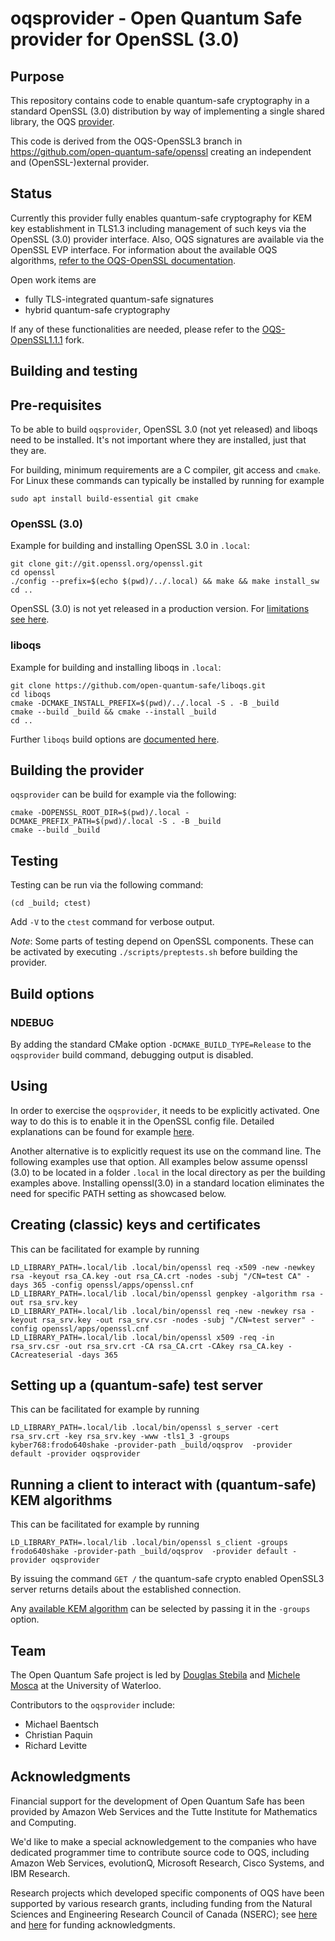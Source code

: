 oqsprovider - Open Quantum Safe provider for OpenSSL (3.0)
==========================================================

Purpose
-------

This repository contains code to enable quantum-safe cryptography in a
standard OpenSSL (3.0) distribution by way of implementing a single shared
library, the OQS
[provider](https://www.openssl.org/docs/manmaster/man7/provider.html).

This code is derived from the OQS-OpenSSL3 branch in
https://github.com/open-quantum-safe/openssl creating
an independent and (OpenSSL-)external provider.

Status
------

Currently this provider fully enables quantum-safe cryptography for KEM
key establishment in TLS1.3 including management of such keys via the
OpenSSL (3.0) provider interface. Also, OQS signatures are available via
the OpenSSL EVP interface. For information about the available OQS algorithms,
[refer to the OQS-OpenSSL documentation](https://github.com/open-quantum-safe/openssl#supported-algorithms).

Open work items are
- fully TLS-integrated quantum-safe signatures
- hybrid quantum-safe cryptography

If any of these functionalities are needed, please refer to the
[OQS-OpenSSL1.1.1](https://github.com/open-quantum-safe/openssl) fork.

Building and testing
--------------------

## Pre-requisites

To be able to build `oqsprovider`, OpenSSL 3.0 (not yet released) and liboqs
need to be installed.  It's not important where they are installed, just
that they are.

For building, minimum requirements are a C compiler, git access and `cmake`.
For Linux these commands can typically be installed by running for example

    sudo apt install build-essential git cmake

### OpenSSL (3.0)

Example for building and installing OpenSSL 3.0 in `.local`:

    git clone git://git.openssl.org/openssl.git
    cd openssl
    ./config --prefix=$(echo $(pwd)/../.local) && make && make install_sw
    cd ..

OpenSSL (3.0) is not yet released in a production version. For [limitations
see here](https://wiki.openssl.org/index.php/OpenSSL_3.0#STATUS_of_current_development).

### liboqs

Example for building and installing liboqs in `.local`:

    git clone https://github.com/open-quantum-safe/liboqs.git
    cd liboqs
    cmake -DCMAKE_INSTALL_PREFIX=$(pwd)/../.local -S . -B _build
    cmake --build _build && cmake --install _build
    cd ..

Further `liboqs` build options are [documented here](https://github.com/open-quantum-safe/liboqs/wiki/Customizing-liboqs).

## Building the provider

`oqsprovider` can be build for example via the following:

    cmake -DOPENSSL_ROOT_DIR=$(pwd)/.local -DCMAKE_PREFIX_PATH=$(pwd)/.local -S . -B _build
    cmake --build _build

## Testing

Testing can be run via the following command:

    (cd _build; ctest)

Add `-V` to the `ctest` command for verbose output.

*Note*: Some parts of testing depend on OpenSSL components. These can be
activated by executing `./scripts/preptests.sh` before building the provider.

## Build options

### NDEBUG

By adding the standard CMake option `-DCMAKE_BUILD_TYPE=Release` to the
`oqsprovider` build command, debugging output is disabled.

Using
-----

In order to exercise the `oqsprovider`, it needs to be explicitly activated.
One way to do this is to enable it in the OpenSSL config file. Detailed
explanations can be found for example
[here](https://wiki.openssl.org/index.php/OpenSSL_3.0#Providers).

Another alternative is to explicitly request its use on the command line.
The following examples use that option. All examples below assume openssl (3.0)
to be located in a folder `.local` in the local directory as per the
building examples above. Installing openssl(3.0) in a standard location
eliminates the need for specific PATH setting as showcased below.

## Creating (classic) keys and certificates

This can be facilitated for example by running

    LD_LIBRARY_PATH=.local/lib .local/bin/openssl req -x509 -new -newkey rsa -keyout rsa_CA.key -out rsa_CA.crt -nodes -subj "/CN=test CA" -days 365 -config openssl/apps/openssl.cnf
    LD_LIBRARY_PATH=.local/lib .local/bin/openssl genpkey -algorithm rsa -out rsa_srv.key
    LD_LIBRARY_PATH=.local/lib .local/bin/openssl req -new -newkey rsa -keyout rsa_srv.key -out rsa_srv.csr -nodes -subj "/CN=test server" -config openssl/apps/openssl.cnf
    LD_LIBRARY_PATH=.local/lib .local/bin/openssl x509 -req -in rsa_srv.csr -out rsa_srv.crt -CA rsa_CA.crt -CAkey rsa_CA.key -CAcreateserial -days 365

## Setting up a (quantum-safe) test server

This can be facilitated for example by running

    LD_LIBRARY_PATH=.local/lib .local/bin/openssl s_server -cert rsa_srv.crt -key rsa_srv.key -www -tls1_3 -groups kyber768:frodo640shake -provider-path _build/oqsprov  -provider default -provider oqsprovider

## Running a client to interact with (quantum-safe) KEM algorithms

This can be facilitated for example by running

    LD_LIBRARY_PATH=.local/lib .local/bin/openssl s_client -groups frodo640shake -provider-path _build/oqsprov  -provider default -provider oqsprovider

By issuing the command `GET /` the quantum-safe crypto enabled OpenSSL3
server returns details about the established connection.

Any [available KEM algorithm](https://github.com/open-quantum-safe/openssl/tree/OQS-OpenSSL_1_1_1-stable#key-exchange) can be selected by passing it in the `-groups` option.

Team
----
The Open Quantum Safe project is led by [Douglas Stebila](https://www.douglas.stebila.ca/research/) and [Michele Mosca](http://faculty.iqc.uwaterloo.ca/mmosca/) at the University of Waterloo.

Contributors to the `oqsprovider` include:

- Michael Baentsch
- Christian Paquin
- Richard Levitte

Acknowledgments
---------------

Financial support for the development of Open Quantum Safe has been provided by Amazon Web Services and the Tutte Institute for Mathematics and Computing.

We'd like to make a special acknowledgement to the companies who have dedicated programmer time to contribute source code to OQS, including Amazon Web Services, evolutionQ, Microsoft Research, Cisco Systems, and IBM Research.

Research projects which developed specific components of OQS have been supported by various research grants, including funding from the Natural Sciences and Engineering Research Council of Canada (NSERC); see [here](https://openquantumsafe.org/papers/SAC-SteMos16.pdf) and [here](https://openquantumsafe.org/papers/NISTPQC-CroPaqSte19.pdf) for funding acknowledgments.
